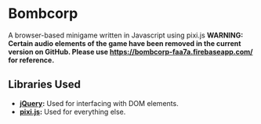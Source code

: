 # Bombcorp
A browser-based minigame written in Javascript using pixi.js
**WARNING: Certain audio elements of the game have been removed in the current version on GitHub. Please use https://bombcorp-faa7a.firebaseapp.com/ for reference.**

## Libraries Used
* **[jQuery](https://github.com/jquery/jquery):** Used for interfacing with DOM elements.
* **[pixi.js](https://github.com/pixijs/pixi.js):**  Used for everything else.